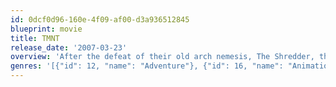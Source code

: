 ```yaml
---
id: 0dcf0d96-160e-4f09-af00-d3a936512845
blueprint: movie
title: TMNT
release_date: '2007-03-23'
overview: 'After the defeat of their old arch nemesis, The Shredder, the Turtles have grown apart as a family. Struggling to keep them together, their rat sensei, Splinter, becomes worried when strange things begin to brew in New York City.'
genres: '[{"id": 12, "name": "Adventure"}, {"id": 16, "name": "Animation"}, {"id": 35, "name": "Comedy"}, {"id": 10751, "name": "Family"}]'
---
```

